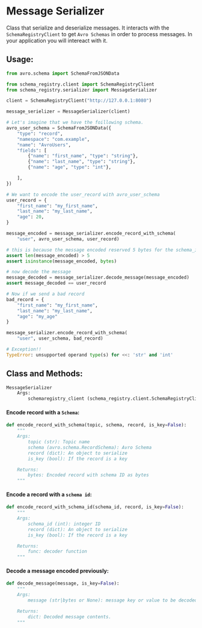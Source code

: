 # Message Serializer

Class that serialize and deserialize messages. It interacts with the `SchemaRegistryClient` to get `Avro Schemas` in order to process messages. In your application you will intereact with it.


Usage:
------

```python
from avro.schema import SchemaFromJSONData

from schema_registry.client import SchemaRegistryClient
from schema_registry.serializer import MessageSerializer

client = SchemaRegistryClient("http://127.0.0.1:8080")

message_serielizer = MessageSerializer(client)

# Let's imagine that we have the foillowing schema.
avro_user_schema = SchemaFromJSONData({
    "type": "record",
    "namespace": "com.example",
    "name": "AvroUsers",
    "fields": [
        {"name": "first_name", "type": "string"},
        {"name": "last_name", "type": "string"},
        {"name": "age", "type": "int"},

    ],
})

# We want to encode the user_record with avro_user_schema
user_record = {
    "first_name": "my_first_name",
    "last_name": "my_last_name",
    "age": 20,
}

message_encoded = message_serializer.encode_record_with_schema(
    "user", avro_user_schema, user_record)

# this is because the message encoded reserved 5 bytes for the schema_id
assert len(message_encoded) > 5
assert isinstance(message_encoded, bytes)

# now decode the message
message_decoded = message_serializer.decode_message(message_encoded)
assert message_decoded == user_record

# Now if we send a bad record
bad_record = {
    "first_name": "my_first_name",
    "last_name": "my_last_name",
    "age": "my_age"
}

message_serializer.encode_record_with_schema(
    "user", user_schema, bad_record)

# Exception!!
TypeError: unsupported operand type(s) for <<: 'str' and 'int'
```

Class and Methods:
-----------------

```python
MessageSerializer
    Args:
        schemaregistry_client (schema_registry.client.SchemaRegistryClient): Http Client
```

#### Encode record with a `Schema`:

```python
def encode_record_with_schema(topic, schema, record, is_key=False):
    """
    Args:
        topic (str): Topic name
        schema (avro.schema.RecordSchema): Avro Schema
        record (dict): An object to serialize
        is_key (bool): If the record is a key

    Returns:
        bytes: Encoded record with schema ID as bytes
    """
```

#### Encode a record with a `schema id`:

```python
def encode_record_with_schema_id(schema_id, record, is_key=False):
    """
    Args:
        schema_id (int): integer ID
        record (dict): An object to serialize
        is_key (bool): If the record is a key

    Returns:
        func: decoder function
    """
```

#### Decode a message encoded previously:

```python
def decode_message(message, is_key=False):
    """
    Args:
        message (str|bytes or None): message key or value to be decoded

    Returns:
        dict: Decoded message contents.
    """
```